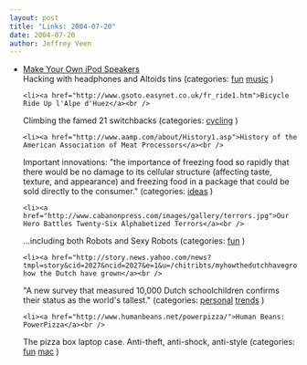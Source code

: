 ```yaml
---
layout: post
title: "Links: 2004-07-20"
date: 2004-07-20
author: Jeffrey Veen
---
```

<ul>
    <li><a href="http://www.readymademag.com/feature_12_macgyver.php">Make Your Own iPod Speakers</a><br />
<span class="link-meta">Hacking with headphones and Altoids tins (categories: <a href="http://del.icio.us/veen/fun">fun</a> <a href="http://del.icio.us/veen/music">music</a> )</span></li>

    <li><a href="http://www.gsoto.easynet.co.uk/fr_ride1.htm">Bicycle Ride Up l'Alpe d'Huez</a><br />
<span class="link-meta">Climbing the famed 21 switchbacks (categories: <a href="http://del.icio.us/veen/cycling">cycling</a> )</span></li>

    <li><a href="http://www.aamp.com/about/History1.asp">History of the American Association of Meat Processors</a><br />
<span class="link-meta">Important innovations: "the importance of freezing food so rapidly that there would be no damage to its cellular structure (affecting taste, texture, and appearance) and freezing food in a package that could be sold directly to the consumer." (categories: <a href="http://del.icio.us/veen/ideas">ideas</a> )</span></li>

    <li><a href="http://www.cabanonpress.com/images/gallery/terrors.jpg">Our Hero Battles Twenty-Six Alphabetized Terrors</a><br />
<span class="link-meta">...including both Robots and Sexy Robots (categories: <a href="http://del.icio.us/veen/fun">fun</a> )</span></li>

    <li><a href="http://story.news.yahoo.com/news?tmpl=story&cid=2027&ncid=2027&e=1&u=/chitribts/myhowthedutchhavegrown">My, how the Dutch have grown</a><br />
<span class="link-meta">"A new survey that measured 10,000 Dutch schoolchildren confirms their status as the world's tallest." (categories: <a href="http://del.icio.us/veen/personal">personal</a> <a href="http://del.icio.us/veen/trends">trends</a> )</span></li>

    <li><a href="http://www.humanbeans.net/powerpizza/">Human Beans: PowerPizza</a><br />
<span class="link-meta">The pizza box laptop case. Anti-theft, anti-shock, anti-style (categories: <a href="http://del.icio.us/veen/fun">fun</a> <a href="http://del.icio.us/veen/mac">mac</a> )</span></li>

  </ul>
